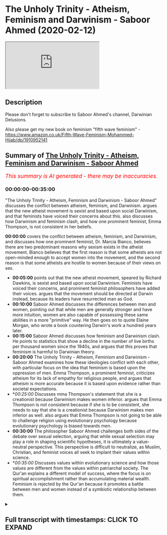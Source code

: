 # The Unholy Trinity - Atheism, Feminism and Darwinism - Saboor Ahmed (2020-02-12)

<iframe loading='lazy' allow='autoplay' src='https://www.youtube.com/embed/OYOi9DekfMY'></iframe>

## Description

Please don't forget to subscribe to Saboor Ahmed's channel, Darwinian Delusions.

Also please get my new book on feminism "fifth wave feminism" - https://www.amazon.co.uk/Fifth-Wave-Feminism-Mohammed-Hijab/dp/1910952141

## Summary of [The Unholy Trinity - Atheism, Feminism and Darwinism - Saboor Ahmed](https://www.youtube.com/watch?v=OYOi9DekfMY)


*<span style="color:red; font-size:125%">This summary is AI generated - there may be inaccuracies</span>. [](/)*

### <a onclick="modifyYTiframeseektime('0')">00:00:00-00:35:00</a>

 "The Unholy Trinity - Atheism, Feminism and Darwinism - Saboor Ahmed" discusses the conflict between atheism, feminism, and Darwinism.  argues that the new atheist movement is sexist and based upon social Darwinism, and that feminists have voiced their concerns about this.  also discusses how Darwinism and feminism clash, and how one prominent feminist, Emma Thompson, is not consistent in her beliefs.

**<a onclick="modifyYTiframeseektime('0')">00:00:00</a>**  covers the conflict between atheism, feminism, and Darwinism, and discusses how one prominent feminist, Dr. Marcia Bianco, believes there are two predominant reasons why sexism exists in the atheist movement. Bianco believes that the first reason is that some atheists are not open-minded enough to accept women into the movement, and the second reason is that some atheists are hostile to women because of their views on sex.
* **<a onclick="modifyYTiframeseektime('300')">00:05:00</a>** points out that the new atheist movement, speared by Richard Dawkins, is sexist and based upon social Darwinism. Feminists have voiced their concerns, and prominent feminist philosophers have added their voices. argues that the movement should be directed at Darwin instead, because its leaders have resurrected man as God.
* **<a onclick="modifyYTiframeseektime('600')">00:10:00</a>** Saboor Ahmed discusses the differences between men and women, pointing out that while men are generally stronger and have more intuition, women are also capable of possessing these same abilities in a more "primitive" way. He then goes on to quote Elaine Morgan, who wrote a book countering Darwin's work a hundred years later.
* **<a onclick="modifyYTiframeseektime('900')">00:15:00</a>**  Saboor Ahmed discusses how feminism and Darwinism clash. He points to statistics that show a decline in the number of live births per thousand women since the 1940s, and argues that this proves that feminism is harmful to Darwinian theory.
* **<a onclick="modifyYTiframeseektime('1200')">00:20:00</a>** The Unholy Trinity - Atheism, Feminism and Darwinism - Saboor Ahmed examines how these ideologies conflict with each other, with particular focus on the idea that feminism is based upon the oppression of men. Emma Thompson, a prominent feminist, criticizes atheism for its lack of empathy for religious people, and argues that atheism is more accurate because it is based upon evidence rather than societal expectations.
* **<a onclick="modifyYTiframeseektime('1500')">00:25:00</a>* Discusses mma Thompson's statement that she is a creationist because Darwinism makes women inferior.  argues that Emma Thompson is not consistent because if she is to be consistent, she needs to say that she is a creationist because Darwinism makes men inferior as well.  also argues that Emma Thompson is not going to be able to challenge religion using evolutionary psychology because evolutionary psychology is biased towards men.
* **<a onclick="modifyYTiframeseektime('1800')">00:30:00</a>** The philosopher Saboor Ahmed challenges both sides of the debate over sexual selection, arguing that while sexual selection may play a role in shaping scientific hypotheses, it is ultimately a value-neutral perspective. This perspective is difficult to neutralize, as Muslim, Christian, and feminist voices all seek to implant their values within science.
* **<a onclick="modifyYTiframeseektime('2100')">00:35:00</a>* Discusses values within evolutionary science and how those values are different from the values within patriarchal society. The Qur'an explains a different model of success, where the focus is on spiritual accomplishment rather than accumulating material wealth. Feminism is rejected by the Qur'an because it promotes a battle between men and women instead of a symbiotic relationship between them.

<details><summary><h2>Full transcript with timestamps: CLICK TO EXPAND</h2></summary>

<a onclick="modifyYTiframeseektime('0')">0:00:00</a> bismillah alhamdulillah wa south of San  
<a onclick="modifyYTiframeseektime('2')">0:00:02</a> Luis Villa Salaam alaikum today we're  
<a onclick="modifyYTiframeseektime('6')">0:00:06</a> going to be speaking about atheism  
<a onclick="modifyYTiframeseektime('7')">0:00:07</a> feminism and Darwinism I'm not actually  
<a onclick="modifyYTiframeseektime('11')">0:00:11</a> going to be speaking about why a theism  
<a onclick="modifyYTiframeseektime('13')">0:00:13</a> is wrong or why Darwinism is wrong or  
<a onclick="modifyYTiframeseektime('16')">0:00:16</a> why feminism is wrong I'm actually going  
<a onclick="modifyYTiframeseektime('19')">0:00:19</a> to be covering how there is a conflict  
<a onclick="modifyYTiframeseektime('23')">0:00:23</a> between these three ideological  
<a onclick="modifyYTiframeseektime('26')">0:00:26</a> worldviews so I'd like to start with an  
<a onclick="modifyYTiframeseektime('29')">0:00:29</a> example Rebecca Watson is a well-known  
<a onclick="modifyYTiframeseektime('35')">0:00:35</a> feminist she runs this organization  
<a onclick="modifyYTiframeseektime('39')">0:00:39</a> called skeptic and their motto their  
<a onclick="modifyYTiframeseektime('43')">0:00:43</a> whole philosophy is science skepticism  
<a onclick="modifyYTiframeseektime('46')">0:00:46</a> and feminism right that's very standard  
<a onclick="modifyYTiframeseektime('49')">0:00:49</a> popular narrative of feminists so you  
<a onclick="modifyYTiframeseektime('52')">0:00:52</a> know they believe in science and what  
<a onclick="modifyYTiframeseektime('53')">0:00:53</a> science says they're skeptics the  
<a onclick="modifyYTiframeseektime('55')">0:00:55</a> atheist a free thinkers and also of  
<a onclick="modifyYTiframeseektime('57')">0:00:57</a> course they subscribe to some form of  
<a onclick="modifyYTiframeseektime('59')">0:00:59</a> feminism and there I cropped a picture  
<a onclick="modifyYTiframeseektime('62')">0:01:02</a> of her when she was promoting during the  
<a onclick="modifyYTiframeseektime('65')">0:01:05</a> 2008 elections you know this campaign  
<a onclick="modifyYTiframeseektime('68')">0:01:08</a> called Darwin for president you know so  
<a onclick="modifyYTiframeseektime('70')">0:01:10</a> clearly someone that thinks they can  
<a onclick="modifyYTiframeseektime('74')">0:01:14</a> wear a shirt like that they can  
<a onclick="modifyYTiframeseektime('76')">0:01:16</a> subscribe to worldview like feminism and  
<a onclick="modifyYTiframeseektime('78')">0:01:18</a> also be an atheist and everything is  
<a onclick="modifyYTiframeseektime('80')">0:01:20</a> fine  
<a onclick="modifyYTiframeseektime('81')">0:01:21</a> however there's an interesting incident  
<a onclick="modifyYTiframeseektime('84')">0:01:24</a> that happened in Ireland in 2011 2011 in  
<a onclick="modifyYTiframeseektime('89')">0:01:29</a> Dublin there was a world atheist  
<a onclick="modifyYTiframeseektime('91')">0:01:31</a> convention something like this some  
<a onclick="modifyYTiframeseektime('93')">0:01:33</a> atheist convention with all these  
<a onclick="modifyYTiframeseektime('94')">0:01:34</a> atheist from across the world and in the  
<a onclick="modifyYTiframeseektime('97')">0:01:37</a> convention you had Richard Dawkins  
<a onclick="modifyYTiframeseektime('100')">0:01:40</a> Rebecca what's her name again Rebecca  
<a onclick="modifyYTiframeseektime('104')">0:01:44</a> Watson and Aaron Ross saying down to and  
<a onclick="modifyYTiframeseektime('107')">0:01:47</a> others as well speaking about  
<a onclick="modifyYTiframeseektime('108')">0:01:48</a> communicating atheism anyway an incident  
<a onclick="modifyYTiframeseektime('111')">0:01:51</a> happened which started off like a storm  
<a onclick="modifyYTiframeseektime('114')">0:01:54</a> in a teacup but then just blew  
<a onclick="modifyYTiframeseektime('116')">0:01:56</a> completely out of proportion so what  
<a onclick="modifyYTiframeseektime('119')">0:01:59</a> happened was Rebecca Watson was going  
<a onclick="modifyYTiframeseektime('123')">0:02:03</a> back to a hotel room after spending time  
<a onclick="modifyYTiframeseektime('127')">0:02:07</a> drinking and you know had that at the  
<a onclick="modifyYTiframeseektime('130')">0:02:10</a> conference she wanted to go to a hotel  
<a onclick="modifyYTiframeseektime('133')">0:02:13</a> and someone stopped her in the elevator  
<a onclick="modifyYTiframeseektime('135')">0:02:15</a> from amongst the atheist crowd and  
<a onclick="modifyYTiframeseektime('138')">0:02:18</a> obviously this is the atheist conference  
<a onclick="modifyYTiframeseektime('139')">0:02:19</a> and all hanging out and he said you know  
<a onclick="modifyYTiframeseektime('141')">0:02:21</a> don't take this the wrong way but I find  
<a onclick="modifyYTiframeseektime('144')">0:02:24</a> you very interesting and would you mind  
<a onclick="modifyYTiframeseektime('147')">0:02:27</a> having coffee at my apartments hotel or  
<a onclick="modifyYTiframeseektime('151')">0:02:31</a> whatever it was so anyway she got really  
<a onclick="modifyYTiframeseektime('153')">0:02:33</a> creeped out and then she obviously  
<a onclick="modifyYTiframeseektime('155')">0:02:35</a> refused and then she made a video in  
<a onclick="modifyYTiframeseektime('158')">0:02:38</a> which she said this was really creepy  
<a onclick="modifyYTiframeseektime('160')">0:02:40</a> and you know stuff like that and then  
<a onclick="modifyYTiframeseektime('163')">0:02:43</a> that took off and that's like a pivotal  
<a onclick="modifyYTiframeseektime('167')">0:02:47</a> moment you know I found this funny meme  
<a onclick="modifyYTiframeseektime('168')">0:02:48</a> never forget June 4th 2011  
<a onclick="modifyYTiframeseektime('171')">0:02:51</a> skeptic dog this created a rift in the  
<a onclick="modifyYTiframeseektime('175')">0:02:55</a> atheist community you had people on both  
<a onclick="modifyYTiframeseektime('177')">0:02:57</a> camps you had people saying she was  
<a onclick="modifyYTiframeseektime('180')">0:03:00</a> right to call out that sort of behavior  
<a onclick="modifyYTiframeseektime('181')">0:03:01</a> other people are saying no that was  
<a onclick="modifyYTiframeseektime('184')">0:03:04</a> really you know uncalled for  
<a onclick="modifyYTiframeseektime('186')">0:03:06</a> so anyway Richard Dawkins decided to get  
<a onclick="modifyYTiframeseektime('189')">0:03:09</a> involved it's such a petty thing but he  
<a onclick="modifyYTiframeseektime('191')">0:03:11</a> decided to get involved and he wrote  
<a onclick="modifyYTiframeseektime('193')">0:03:13</a> this very derogatory message to her you  
<a onclick="modifyYTiframeseektime('199')">0:03:19</a> know he addressed her as dear Muslim ah  
<a onclick="modifyYTiframeseektime('202')">0:03:22</a> and then speaking about how she needs to  
<a onclick="modifyYTiframeseektime('204')">0:03:24</a> grow a thicker skin and this is so  
<a onclick="modifyYTiframeseektime('206')">0:03:26</a> pathetic and whatnot anyway she got  
<a onclick="modifyYTiframeseektime('209')">0:03:29</a> super upset and she was a Dawkins fan  
<a onclick="modifyYTiframeseektime('214')">0:03:34</a> there are before this anyway she said  
<a onclick="modifyYTiframeseektime('216')">0:03:36</a> this afterwards Richard Dawkins will no  
<a onclick="modifyYTiframeseektime('220')">0:03:40</a> longer be awarded rewarded with my money  
<a onclick="modifyYTiframeseektime('222')">0:03:42</a> my praise my intent my attention I will  
<a onclick="modifyYTiframeseektime('225')">0:03:45</a> no longer recommend his books to others  
<a onclick="modifyYTiframeseektime('227')">0:03:47</a> buy them as presents or buy them for my  
<a onclick="modifyYTiframeseektime('230')">0:03:50</a> own library I will not attend his  
<a onclick="modifyYTiframeseektime('232')">0:03:52</a> lectures or recommend that others do the  
<a onclick="modifyYTiframeseektime('234')">0:03:54</a> same so clearly she was very upset  
<a onclick="modifyYTiframeseektime('237')">0:03:57</a> however what's interesting is that was  
<a onclick="modifyYTiframeseektime('244')">0:04:04</a> something so small and she was so  
<a onclick="modifyYTiframeseektime('248')">0:04:08</a> offended and so other feminists were so  
<a onclick="modifyYTiframeseektime('251')">0:04:11</a> offended and they had this sort of very  
<a onclick="modifyYTiframeseektime('254')">0:04:14</a> negative reaction however as you started  
<a onclick="modifyYTiframeseektime('259')">0:04:19</a> to go through you know the videos and  
<a onclick="modifyYTiframeseektime('261')">0:04:21</a> the and the refutation that the Atheist  
<a onclick="modifyYTiframeseektime('264')">0:04:24</a> feminists versus the new atheist and  
<a onclick="modifyYTiframeseektime('266')">0:04:26</a> they are going back  
<a onclick="modifyYTiframeseektime('267')">0:04:27</a> and forth other people started to get  
<a onclick="modifyYTiframeseektime('269')">0:04:29</a> involved and then you started seeing  
<a onclick="modifyYTiframeseektime('271')">0:04:31</a> okay the the the smoke is moving away  
<a onclick="modifyYTiframeseektime('274')">0:04:34</a> and now we're starting to see two  
<a onclick="modifyYTiframeseektime('276')">0:04:36</a> distinct camps so the prominent feminist  
<a onclick="modifyYTiframeseektime('279')">0:04:39</a> doctor I can't  
<a onclick="modifyYTiframeseektime('281')">0:04:41</a> so that names blurred out slightly dr.  
<a onclick="modifyYTiframeseektime('284')">0:04:44</a> Marcia Bianco  
<a onclick="modifyYTiframeseektime('287')">0:04:47</a> yeah Marcie Bianco what she said about  
<a onclick="modifyYTiframeseektime('290')">0:04:50</a> this is very interesting right  
<a onclick="modifyYTiframeseektime('292')">0:04:52</a> so she said there are two predominant  
<a onclick="modifyYTiframeseektime('295')">0:04:55</a> reasons that can explain why sex um  
<a onclick="modifyYTiframeseektime('297')">0:04:57</a> sexism exists in the Atheist movement  
<a onclick="modifyYTiframeseektime('300')">0:05:00</a> right so she's speaking about the new  
<a onclick="modifyYTiframeseektime('303')">0:05:03</a> atheist movement and you had these  
<a onclick="modifyYTiframeseektime('304')">0:05:04</a> prominent feminists who were basically  
<a onclick="modifyYTiframeseektime('305')">0:05:05</a> calling out this atheism the new way the  
<a onclick="modifyYTiframeseektime('310')">0:05:10</a> sexism within New Atheism right so  
<a onclick="modifyYTiframeseektime('313')">0:05:13</a> what's interesting is that this holds  
<a onclick="modifyYTiframeseektime('317')">0:05:17</a> this small incident which they they call  
<a onclick="modifyYTiframeseektime('320')">0:05:20</a> it elevator gate or whatever  
<a onclick="modifyYTiframeseektime('321')">0:05:21</a> it showed a fracture and as you started  
<a onclick="modifyYTiframeseektime('325')">0:05:25</a> to actually delve deeper you start to  
<a onclick="modifyYTiframeseektime('327')">0:05:27</a> realize actually there's there's a very  
<a onclick="modifyYTiframeseektime('329')">0:05:29</a> clear demarcation between these two  
<a onclick="modifyYTiframeseektime('332')">0:05:32</a> camps so she gives two reasons why the  
<a onclick="modifyYTiframeseektime('335')">0:05:35</a> new atheist movement spearheaded by  
<a onclick="modifyYTiframeseektime('337')">0:05:37</a> Richard Dawkins is sexist social  
<a onclick="modifyYTiframeseektime('340')">0:05:40</a> Darwinism and the religious structure  
<a onclick="modifyYTiframeseektime('343')">0:05:43</a> that new atheism has which is obviously  
<a onclick="modifyYTiframeseektime('346')">0:05:46</a> something that new atheist won't be very  
<a onclick="modifyYTiframeseektime('348')">0:05:48</a> happy to hear that they have a religious  
<a onclick="modifyYTiframeseektime('349')">0:05:49</a> structure of anyway that's what she said  
<a onclick="modifyYTiframeseektime('352')">0:05:52</a> so first thing we need to go over why  
<a onclick="modifyYTiframeseektime('354')">0:05:54</a> social Darwinism right social Darwinism  
<a onclick="modifyYTiframeseektime('357')">0:05:57</a> is if it's like the application of  
<a onclick="modifyYTiframeseektime('361')">0:06:01</a> Darwinism to society right and that's  
<a onclick="modifyYTiframeseektime('365')">0:06:05</a> why people say social Darwinism is is  
<a onclick="modifyYTiframeseektime('367')">0:06:07</a> going from a supposed fact to a value  
<a onclick="modifyYTiframeseektime('371')">0:06:11</a> therefore they say this is a fallacy  
<a onclick="modifyYTiframeseektime('373')">0:06:13</a> known as the naturalistic fallacy many  
<a onclick="modifyYTiframeseektime('376')">0:06:16</a> ways social dog a social Darwinism took  
<a onclick="modifyYTiframeseektime('378')">0:06:18</a> off off the Darwin and what it basically  
<a onclick="modifyYTiframeseektime('381')">0:06:21</a> says is this social Darwinists held that  
<a onclick="modifyYTiframeseektime('384')">0:06:24</a> social inequalities between the sexes or  
<a onclick="modifyYTiframeseektime('387')">0:06:27</a> between classes or ethnic groups  
<a onclick="modifyYTiframeseektime('388')">0:06:28</a> represent the operation of natural  
<a onclick="modifyYTiframeseektime('390')">0:06:30</a> selection and therefore should not be  
<a onclick="modifyYTiframeseektime('393')">0:06:33</a> tampered with since this would impede  
<a onclick="modifyYTiframeseektime('395')">0:06:35</a> the progress of the species so anyway  
<a onclick="modifyYTiframeseektime('398')">0:06:38</a> this idea is not  
<a onclick="modifyYTiframeseektime('400')">0:06:40</a> really purely Darwin's idea it's  
<a onclick="modifyYTiframeseektime('403')">0:06:43</a> actually Herbert Spencer who's a  
<a onclick="modifyYTiframeseektime('406')">0:06:46</a> contemporary of Darwin however to call  
<a onclick="modifyYTiframeseektime('409')">0:06:49</a> the new atheist movement as something  
<a onclick="modifyYTiframeseektime('412')">0:06:52</a> that's based upon social Darwinism is  
<a onclick="modifyYTiframeseektime('415')">0:06:55</a> actually a very derogatory thing to  
<a onclick="modifyYTiframeseektime('417')">0:06:57</a> actually say so she goes further right  
<a onclick="modifyYTiframeseektime('421')">0:07:01</a> she says in the Atheist movement social  
<a onclick="modifyYTiframeseektime('424')">0:07:04</a> Darwinism has played out as the  
<a onclick="modifyYTiframeseektime('426')">0:07:06</a> justifiable assault of women by  
<a onclick="modifyYTiframeseektime('430')">0:07:10</a> naturally aggressive men and that  
<a onclick="modifyYTiframeseektime('435')">0:07:15</a> obviously is something that when you  
<a onclick="modifyYTiframeseektime('438')">0:07:18</a> start to study the new atheist movement  
<a onclick="modifyYTiframeseektime('440')">0:07:20</a> you start to actually realize hang on  
<a onclick="modifyYTiframeseektime('442')">0:07:22</a> she's welcome Sonam she definitely has a  
<a onclick="modifyYTiframeseektime('446')">0:07:26</a> point she definitely has a point and one  
<a onclick="modifyYTiframeseektime('449')">0:07:29</a> of the points that she clearly has is  
<a onclick="modifyYTiframeseektime('450')">0:07:30</a> that they all seem to be men who are at  
<a onclick="modifyYTiframeseektime('454')">0:07:34</a> the top of this supposed to movement go  
<a onclick="modifyYTiframeseektime('458')">0:07:38</a> back one slide please now about the  
<a onclick="modifyYTiframeseektime('461')">0:07:41</a> religious structure she says this the  
<a onclick="modifyYTiframeseektime('465')">0:07:45</a> mirroring of religion is the parent in  
<a onclick="modifyYTiframeseektime('468')">0:07:48</a> the movement structural hierarchy white  
<a onclick="modifyYTiframeseektime('471')">0:07:51</a> man at the top  
<a onclick="modifyYTiframeseektime('472')">0:07:52</a> serving as featured speakers at events  
<a onclick="modifyYTiframeseektime('474')">0:07:54</a> and figureheads of the movement everyone  
<a onclick="modifyYTiframeseektime('476')">0:07:56</a> else remains in the pews and the  
<a onclick="modifyYTiframeseektime('477')">0:07:57</a> balconies right so she she clearly is  
<a onclick="modifyYTiframeseektime('483')">0:08:03</a> pointing out some some serious alik  
<a onclick="modifyYTiframeseektime('488')">0:08:08</a> she's making some very serious  
<a onclick="modifyYTiframeseektime('490')">0:08:10</a> allegations against a new atheist  
<a onclick="modifyYTiframeseektime('492')">0:08:12</a> movement and this isn't somebody who's  
<a onclick="modifyYTiframeseektime('494')">0:08:14</a> just like a average feminist she's  
<a onclick="modifyYTiframeseektime('498')">0:08:18</a> actually an academic next slide please  
<a onclick="modifyYTiframeseektime('502')">0:08:22</a> and you when this whole elevator gate  
<a onclick="modifyYTiframeseektime('506')">0:08:26</a> thing was taking off you started to see  
<a onclick="modifyYTiframeseektime('508')">0:08:28</a> other feminists and in fact important  
<a onclick="modifyYTiframeseektime('512')">0:08:32</a> feminist philosophers started to chime  
<a onclick="modifyYTiframeseektime('515')">0:08:35</a> in and start to give their views as well  
<a onclick="modifyYTiframeseektime('517')">0:08:37</a> so the feminist philosopher Elizabeth  
<a onclick="modifyYTiframeseektime('520')">0:08:40</a> gross tonnage pronounce that she said  
<a onclick="modifyYTiframeseektime('523')">0:08:43</a> God is dead long live man Nietzsche said  
<a onclick="modifyYTiframeseektime('526')">0:08:46</a> it all referring to Friedrich Nietzsche  
<a onclick="modifyYTiframeseektime('528')">0:08:48</a> here and Dawkins and the male leaders of  
<a onclick="modifyYTiframeseektime('531')">0:08:51</a> the movement have resurrected man  
<a onclick="modifyYTiframeseektime('534')">0:08:54</a> as God so you can start your trying to  
<a onclick="modifyYTiframeseektime('537')">0:08:57</a> see that actually the they're taking  
<a onclick="modifyYTiframeseektime('539')">0:08:59</a> this really really personally right so  
<a onclick="modifyYTiframeseektime('542')">0:09:02</a> they it wasn't just a case of a a thing  
<a onclick="modifyYTiframeseektime('545')">0:09:05</a> at the elevator there was something  
<a onclick="modifyYTiframeseektime('547')">0:09:07</a> simmering before and this was like the  
<a onclick="modifyYTiframeseektime('549')">0:09:09</a> the straw that broke the camel's back so  
<a onclick="modifyYTiframeseektime('552')">0:09:12</a> I put that image in there just just to  
<a onclick="modifyYTiframeseektime('555')">0:09:15</a> basically say look there's a lot of  
<a onclick="modifyYTiframeseektime('558')">0:09:18</a> sensitivity  
<a onclick="modifyYTiframeseektime('559')">0:09:19</a> you know feminists are very very  
<a onclick="modifyYTiframeseektime('562')">0:09:22</a> sensitive about issues to do with sexism  
<a onclick="modifyYTiframeseektime('565')">0:09:25</a> issues to do it you know patriarchy and  
<a onclick="modifyYTiframeseektime('570')">0:09:30</a> these types of things  
<a onclick="modifyYTiframeseektime('571')">0:09:31</a> however this they're directing their  
<a onclick="modifyYTiframeseektime('577')">0:09:37</a> they sort of anger towards new atheism  
<a onclick="modifyYTiframeseektime('579')">0:09:39</a> which really started off with Richard  
<a onclick="modifyYTiframeseektime('581')">0:09:41</a> Dawkins maybe 15-20 years ago however  
<a onclick="modifyYTiframeseektime('585')">0:09:45</a> shouldn't they really be going for  
<a onclick="modifyYTiframeseektime('591')">0:09:51</a> Darwin because as we're gonna see if  
<a onclick="modifyYTiframeseektime('595')">0:09:55</a> they were upset an elevator gate if they  
<a onclick="modifyYTiframeseektime('598')">0:09:58</a> were upset something so small they  
<a onclick="modifyYTiframeseektime('601')">0:10:01</a> should be going  
<a onclick="modifyYTiframeseektime('603')">0:10:03</a> literally ape on what we're about to  
<a onclick="modifyYTiframeseektime('608')">0:10:08</a> explain about Darwin so here's one of  
<a onclick="modifyYTiframeseektime('611')">0:10:11</a> the things that Darwin said about women  
<a onclick="modifyYTiframeseektime('613')">0:10:13</a> the chief distinction in the  
<a onclick="modifyYTiframeseektime('615')">0:10:15</a> intellectual powers of the two sexes is  
<a onclick="modifyYTiframeseektime('618')">0:10:18</a> shown by man's attaining to a higher  
<a onclick="modifyYTiframeseektime('622')">0:10:22</a> eminence in whatever he takes up then  
<a onclick="modifyYTiframeseektime('625')">0:10:25</a> can woman whether requiring deep thought  
<a onclick="modifyYTiframeseektime('628')">0:10:28</a> reason or imagination or merely the use  
<a onclick="modifyYTiframeseektime('632')">0:10:32</a> of senses and hands so if elevator  
<a onclick="modifyYTiframeseektime('637')">0:10:37</a> if elevator gate got them riled up then  
<a onclick="modifyYTiframeseektime('639')">0:10:39</a> you can imagine what sort of things you  
<a onclick="modifyYTiframeseektime('643')">0:10:43</a> know what sort of emotions are going to  
<a onclick="modifyYTiframeseektime('645')">0:10:45</a> come out when that they start reading  
<a onclick="modifyYTiframeseektime('646')">0:10:46</a> stuff like this if two lists were made  
<a onclick="modifyYTiframeseektime('649')">0:10:49</a> of the most eminent men and women in  
<a onclick="modifyYTiframeseektime('652')">0:10:52</a> poetry painting sculpture music  
<a onclick="modifyYTiframeseektime('654')">0:10:54</a> inclusive both of composition and  
<a onclick="modifyYTiframeseektime('656')">0:10:56</a> performance history science and  
<a onclick="modifyYTiframeseektime('658')">0:10:58</a> philosophy with half a dozen names under  
<a onclick="modifyYTiframeseektime('660')">0:11:00</a> each subject the tool if would bear  
<a onclick="modifyYTiframeseektime('664')">0:11:04</a> would not bear comparison  
<a onclick="modifyYTiframeseektime('667')">0:11:07</a> yeah so he's just giving his thought  
<a onclick="modifyYTiframeseektime('669')">0:11:09</a> experiment look do you make up two lists  
<a onclick="modifyYTiframeseektime('671')">0:11:11</a> and even if we did it today even after  
<a onclick="modifyYTiframeseektime('674')">0:11:14</a> Darwin died if we look at the history of  
<a onclick="modifyYTiframeseektime('676')">0:11:16</a> the world he's trying to point out look  
<a onclick="modifyYTiframeseektime('678')">0:11:18</a> men are superior to women next slide  
<a onclick="modifyYTiframeseektime('682')">0:11:22</a> please  
<a onclick="modifyYTiframeseektime('683')">0:11:23</a> it is generally admitted that with women  
<a onclick="modifyYTiframeseektime('687')">0:11:27</a> the power of intuition by the way  
<a onclick="modifyYTiframeseektime('688')">0:11:28</a> intuition is not a good thing in this  
<a onclick="modifyYTiframeseektime('690')">0:11:30</a> context right for anybody who's aware of  
<a onclick="modifyYTiframeseektime('693')">0:11:33</a> what he means of rapid perception and  
<a onclick="modifyYTiframeseektime('696')">0:11:36</a> perhaps imitation are more strongly  
<a onclick="modifyYTiframeseektime('698')">0:11:38</a> marked than in man but some at least of  
<a onclick="modifyYTiframeseektime('702')">0:11:42</a> these faculties are characteristic of  
<a onclick="modifyYTiframeseektime('704')">0:11:44</a> the lower races and therefore of a past  
<a onclick="modifyYTiframeseektime('707')">0:11:47</a> and lower state of civilization  
<a onclick="modifyYTiframeseektime('709')">0:11:49</a> so again saying you know women they're  
<a onclick="modifyYTiframeseektime('713')">0:11:53</a> basically like more like the savages and  
<a onclick="modifyYTiframeseektime('716')">0:11:56</a> and the men the outside the world the  
<a onclick="modifyYTiframeseektime('719')">0:11:59</a> women they have these types of features  
<a onclick="modifyYTiframeseektime('722')">0:12:02</a> of imitation and these types of things  
<a onclick="modifyYTiframeseektime('725')">0:12:05</a> which are quiet which may puts them  
<a onclick="modifyYTiframeseektime('728')">0:12:08</a> quite down man is powerful in body and  
<a onclick="modifyYTiframeseektime('733')">0:12:13</a> mind and woman and in the savage state  
<a onclick="modifyYTiframeseektime('736')">0:12:16</a> he keeps her in a far more abject state  
<a onclick="modifyYTiframeseektime('739')">0:12:19</a> of bondage than does the male of any  
<a onclick="modifyYTiframeseektime('742')">0:12:22</a> other animal the female however  
<a onclick="modifyYTiframeseektime('745')">0:12:25</a> ultimately assumes certain distinctive  
<a onclick="modifyYTiframeseektime('748')">0:12:28</a> characters and in the formation of her  
<a onclick="modifyYTiframeseektime('751')">0:12:31</a> skull is said to be intermediate between  
<a onclick="modifyYTiframeseektime('754')">0:12:34</a> the child and the man out yeah so if  
<a onclick="modifyYTiframeseektime('759')">0:12:39</a> that elevator gate if that small comment  
<a onclick="modifyYTiframeseektime('763')">0:12:43</a> about oh would you like to go to my  
<a onclick="modifyYTiframeseektime('765')">0:12:45</a> hotel room with me at 4 o'clock in the  
<a onclick="modifyYTiframeseektime('768')">0:12:48</a> morning is that upset darkness I mean if  
<a onclick="modifyYTiframeseektime('771')">0:12:51</a> that upset feminists right you can  
<a onclick="modifyYTiframeseektime('772')">0:12:52</a> imagine a feminist reading this type of  
<a onclick="modifyYTiframeseektime('775')">0:12:55</a> thing and what we have what we're  
<a onclick="modifyYTiframeseektime('778')">0:12:58</a> actually going to see is there's a fight  
<a onclick="modifyYTiframeseektime('780')">0:13:00</a> there's a fight and the fight is between  
<a onclick="modifyYTiframeseektime('783')">0:13:03</a> feminism and the feministic values and  
<a onclick="modifyYTiframeseektime('788')">0:13:08</a> science current understanding of biology  
<a onclick="modifyYTiframeseektime('791')">0:13:11</a> and especially evolutionary psychology  
<a onclick="modifyYTiframeseektime('796')">0:13:16</a> so we have some values right we have  
<a onclick="modifyYTiframeseektime('800')">0:13:20</a> some value  
<a onclick="modifyYTiframeseektime('800')">0:13:20</a> and feminists feminism and you know  
<a onclick="modifyYTiframeseektime('803')">0:13:23</a> feminists they challenge certain things  
<a onclick="modifyYTiframeseektime('806')">0:13:26</a> and they want to promote other things so  
<a onclick="modifyYTiframeseektime('808')">0:13:28</a> of course they're not happy with  
<a onclick="modifyYTiframeseektime('809')">0:13:29</a> patriarchy they're definitely not happy  
<a onclick="modifyYTiframeseektime('811')">0:13:31</a> with gender roles and they're not happy  
<a onclick="modifyYTiframeseektime('814')">0:13:34</a> with toxic masculinity they're not happy  
<a onclick="modifyYTiframeseektime('816')">0:13:36</a> with that they're like you know we don't  
<a onclick="modifyYTiframeseektime('817')">0:13:37</a> we don't like that they want men to act  
<a onclick="modifyYTiframeseektime('820')">0:13:40</a> in a certain way they don't like gender  
<a onclick="modifyYTiframeseektime('821')">0:13:41</a> rules gender roles and they definitely  
<a onclick="modifyYTiframeseektime('824')">0:13:44</a> don't want a male centric structure in  
<a onclick="modifyYTiframeseektime('827')">0:13:47</a> anything  
<a onclick="modifyYTiframeseektime('828')">0:13:48</a> however Darwin described exactly that  
<a onclick="modifyYTiframeseektime('835')">0:13:55</a> that you had ancient man who was the  
<a onclick="modifyYTiframeseektime('838')">0:13:58</a> hunter and the woman was actually the  
<a onclick="modifyYTiframeseektime('840')">0:14:00</a> the gatherer I mean that's what  
<a onclick="modifyYTiframeseektime('841')">0:14:01</a> Darwinism is all about Darwinism it  
<a onclick="modifyYTiframeseektime('844')">0:14:04</a> gives clear gender roles it explains  
<a onclick="modifyYTiframeseektime('846')">0:14:06</a> that there was patriarchy in the past  
<a onclick="modifyYTiframeseektime('848')">0:14:08</a> and her men were actually more  
<a onclick="modifyYTiframeseektime('850')">0:14:10</a> aggressive now again like I mentioned  
<a onclick="modifyYTiframeseektime('853')">0:14:13</a> before we're not saying that somebody  
<a onclick="modifyYTiframeseektime('854')">0:14:14</a> can use that to therefore say therefore  
<a onclick="modifyYTiframeseektime('857')">0:14:17</a> men should act like that because I would  
<a onclick="modifyYTiframeseektime('859')">0:14:19</a> be the naturalistic fallacy however  
<a onclick="modifyYTiframeseektime('861')">0:14:21</a> they're basically pointing out is  
<a onclick="modifyYTiframeseektime('863')">0:14:23</a> biological it's not some social  
<a onclick="modifyYTiframeseektime('865')">0:14:25</a> construct right now Darwin wrote the  
<a onclick="modifyYTiframeseektime('869')">0:14:29</a> dissent of man in 1870 something right I  
<a onclick="modifyYTiframeseektime('873')">0:14:33</a> think 72 Elaine Morgan who was not an  
<a onclick="modifyYTiframeseektime('880')">0:14:40</a> evolutionary academic at all a hundred  
<a onclick="modifyYTiframeseektime('883')">0:14:43</a> years later in the 1970s she to counter  
<a onclick="modifyYTiframeseektime('888')">0:14:48</a> the Descent of Man in from which we got  
<a onclick="modifyYTiframeseektime('891')">0:14:51</a> all those previous quotations she  
<a onclick="modifyYTiframeseektime('893')">0:14:53</a> actually wrote the descent of woman and  
<a onclick="modifyYTiframeseektime('895')">0:14:55</a> this descent of woman was a complete  
<a onclick="modifyYTiframeseektime('900')">0:15:00</a> alternative evolutionary history in  
<a onclick="modifyYTiframeseektime('903')">0:15:03</a> which the man and the woman they're  
<a onclick="modifyYTiframeseektime('906')">0:15:06</a> playing like this sort of equal role  
<a onclick="modifyYTiframeseektime('909')">0:15:09</a> however even though feminists across the  
<a onclick="modifyYTiframeseektime('913')">0:15:13</a> world they laid they love this book this  
<a onclick="modifyYTiframeseektime('915')">0:15:15</a> book was you know a manual for them it  
<a onclick="modifyYTiframeseektime('920')">0:15:20</a> wasn't a scientific book it was just a  
<a onclick="modifyYTiframeseektime('922')">0:15:22</a> feminist lashing out and saying we don't  
<a onclick="modifyYTiframeseektime('924')">0:15:24</a> agree but again this is just values  
<a onclick="modifyYTiframeseektime('927')">0:15:27</a> feministic values against evolutionary  
<a onclick="modifyYTiframeseektime('930')">0:15:30</a> psychology or Darwinism  
<a onclick="modifyYTiframeseektime('932')">0:15:32</a> now it's not just the case that  
<a onclick="modifyYTiframeseektime('935')">0:15:35</a> feministic values totally contradict  
<a onclick="modifyYTiframeseektime('940')">0:15:40</a> what Darwinism says about the nature of  
<a onclick="modifyYTiframeseektime('942')">0:15:42</a> man is also that what Darwinism says  
<a onclick="modifyYTiframeseektime('947')">0:15:47</a> about the nature of man contradicts what  
<a onclick="modifyYTiframeseektime('950')">0:15:50</a> feminists value what feminists actually  
<a onclick="modifyYTiframeseektime('953')">0:15:53</a> want consider some things so the  
<a onclick="modifyYTiframeseektime('957')">0:15:57</a> feminist betty Friedan she said the  
<a onclick="modifyYTiframeseektime('960')">0:16:00</a> house is a comfortable concentration  
<a onclick="modifyYTiframeseektime('962')">0:16:02</a> camp she wanted women to work she wanted  
<a onclick="modifyYTiframeseektime('966')">0:16:06</a> women to do interesting things not just  
<a onclick="modifyYTiframeseektime('968')">0:16:08</a> be a home and just take care of the kids  
<a onclick="modifyYTiframeseektime('970')">0:16:10</a> another prominent feminist Shoeless  
<a onclick="modifyYTiframeseektime('974')">0:16:14</a> Sheila Smith Firestone I can only say  
<a onclick="modifyYTiframeseektime('977')">0:16:17</a> the last thing properly  
<a onclick="modifyYTiframeseektime('978')">0:16:18</a> she said woman would never truly be free  
<a onclick="modifyYTiframeseektime('981')">0:16:21</a> of patriarchy until they were freed from  
<a onclick="modifyYTiframeseektime('985')">0:16:25</a> the yoke of reproduction now that's a  
<a onclick="modifyYTiframeseektime('988')">0:16:28</a> big problem because that's what  
<a onclick="modifyYTiframeseektime('990')">0:16:30</a> Darwinism is about survival and  
<a onclick="modifyYTiframeseektime('992')">0:16:32</a> reproduction Richard Dawkins nosov a  
<a onclick="modifyYTiframeseektime('994')">0:16:34</a> gene he says the highest rationale of  
<a onclick="modifyYTiframeseektime('996')">0:16:36</a> life is survival and reproduction so how  
<a onclick="modifyYTiframeseektime('1003')">0:16:43</a> does that make any sense from and are we  
<a onclick="modifyYTiframeseektime('1004')">0:16:44</a> in front of you that you have this group  
<a onclick="modifyYTiframeseektime('1005')">0:16:45</a> of people who are like you know we want  
<a onclick="modifyYTiframeseektime('1007')">0:16:47</a> to be free from the yoke of reproduction  
<a onclick="modifyYTiframeseektime('1009')">0:16:49</a> and we don't want to have children we  
<a onclick="modifyYTiframeseektime('1010')">0:16:50</a> don't want gender roles and we don't  
<a onclick="modifyYTiframeseektime('1012')">0:16:52</a> want to be mothers when how does that  
<a onclick="modifyYTiframeseektime('1015')">0:16:55</a> fit with The Selfish Gene idea so you  
<a onclick="modifyYTiframeseektime('1016')">0:16:56</a> can see it's not just one side  
<a onclick="modifyYTiframeseektime('1018')">0:16:58</a> contradicts the other it's the other  
<a onclick="modifyYTiframeseektime('1019')">0:16:59</a> side the the the imperative of Darwinism  
<a onclick="modifyYTiframeseektime('1026')">0:17:06</a> the idea the main core of Darwinism the  
<a onclick="modifyYTiframeseektime('1029')">0:17:09</a> rationale of life is the preservation of  
<a onclick="modifyYTiframeseektime('1030')">0:17:10</a> genes totally contradicts what these  
<a onclick="modifyYTiframeseektime('1033')">0:17:13</a> feminists are actually saying and is  
<a onclick="modifyYTiframeseektime('1035')">0:17:15</a> actually some the interesting  
<a onclick="modifyYTiframeseektime('1041')">0:17:21</a> implication of feministic values being  
<a onclick="modifyYTiframeseektime('1043')">0:17:23</a> prevalent in a society here here are the  
<a onclick="modifyYTiframeseektime('1047')">0:17:27</a> statistics from 1920 all the way to 1990  
<a onclick="modifyYTiframeseektime('1053')">0:17:33</a> you can see the age of women 30 25 20 40  
<a onclick="modifyYTiframeseektime('1057')">0:17:37</a> and you can see live births per thousand  
<a onclick="modifyYTiframeseektime('1060')">0:17:40</a> women right so you're starting to see a  
<a onclick="modifyYTiframeseektime('1063')">0:17:43</a> pattern so we have a  
<a onclick="modifyYTiframeseektime('1066')">0:17:46</a> thousand births sorry we have live  
<a onclick="modifyYTiframeseektime('1069')">0:17:49</a> births per thousand women and we have  
<a onclick="modifyYTiframeseektime('1070')">0:17:50</a> the year the the actual year of birth  
<a onclick="modifyYTiframeseektime('1074')">0:17:54</a> these women right so we have 1920 all  
<a onclick="modifyYTiframeseektime('1076')">0:17:56</a> the way to 1990 and you can start to see  
<a onclick="modifyYTiframeseektime('1079')">0:17:59</a> there's actually a decline they're  
<a onclick="modifyYTiframeseektime('1081')">0:18:01</a> actually going down continuously they're  
<a onclick="modifyYTiframeseektime('1083')">0:18:03</a> going down what's interesting is what  
<a onclick="modifyYTiframeseektime('1087')">0:18:07</a> happened between 1940 and 1950 World War  
<a onclick="modifyYTiframeseektime('1093')">0:18:13</a> two World War two you would expect  
<a onclick="modifyYTiframeseektime('1098')">0:18:18</a> people to have less children during a  
<a onclick="modifyYTiframeseektime('1102')">0:18:22</a> wall then you would during peacetime  
<a onclick="modifyYTiframeseektime('1104')">0:18:24</a> like 1980s to 1990s however you you're  
<a onclick="modifyYTiframeseektime('1109')">0:18:29</a> seeing a pattern where people are  
<a onclick="modifyYTiframeseektime('1111')">0:18:31</a> totally dropping off they actually not  
<a onclick="modifyYTiframeseektime('1114')">0:18:34</a> having children so feminism is like  
<a onclick="modifyYTiframeseektime('1118')">0:18:38</a> kryptonite feministic values is like  
<a onclick="modifyYTiframeseektime('1121')">0:18:41</a> kryptonite to the Darwinian  
<a onclick="modifyYTiframeseektime('1122')">0:18:42</a> understanding of life if a society  
<a onclick="modifyYTiframeseektime('1125')">0:18:45</a> accepts values that feminism promotes  
<a onclick="modifyYTiframeseektime('1128')">0:18:48</a> that society is not actually going to be  
<a onclick="modifyYTiframeseektime('1132')">0:18:52</a> a very good model to actually explain  
<a onclick="modifyYTiframeseektime('1136')">0:18:56</a> The Selfish Gene view so look why like  
<a onclick="modifyYTiframeseektime('1143')">0:19:03</a> is that some feminists some have  
<a onclick="modifyYTiframeseektime('1148')">0:19:08</a> realized it's completely ridiculous it's  
<a onclick="modifyYTiframeseektime('1152')">0:19:12</a> completely ridiculous to try and fight  
<a onclick="modifyYTiframeseektime('1156')">0:19:16</a> off science to try and just challenge it  
<a onclick="modifyYTiframeseektime('1159')">0:19:19</a> to try and just say look you know we're  
<a onclick="modifyYTiframeseektime('1161')">0:19:21</a> not going to follow we're not going to  
<a onclick="modifyYTiframeseektime('1165')">0:19:25</a> accept the standard evolutionary story  
<a onclick="modifyYTiframeseektime('1167')">0:19:27</a> we're not going to do this we're not  
<a onclick="modifyYTiframeseektime('1169')">0:19:29</a> going to do that we're gonna say there's  
<a onclick="modifyYTiframeseektime('1170')">0:19:30</a> a Maya there's a male bias we're gonna  
<a onclick="modifyYTiframeseektime('1173')">0:19:33</a> challenge patriarchy in science we're  
<a onclick="modifyYTiframeseektime('1174')">0:19:34</a> going to do this we're going to do that  
<a onclick="modifyYTiframeseektime('1177')">0:19:37</a> this particular philosopher her name is  
<a onclick="modifyYTiframeseektime('1180')">0:19:40</a> great winder Muhsin you can tell she is  
<a onclick="modifyYTiframeseektime('1183')">0:19:43</a> German she wrote this paper called  
<a onclick="modifyYTiframeseektime('1186')">0:19:46</a> sexual selection a tale of male bias and  
<a onclick="modifyYTiframeseektime('1189')">0:19:49</a> feministic denial she said something  
<a onclick="modifyYTiframeseektime('1191')">0:19:51</a> very interesting for anyone that's  
<a onclick="modifyYTiframeseektime('1192')">0:19:52</a> interested I highly recommend you read  
<a onclick="modifyYTiframeseektime('1194')">0:19:54</a> this paper the history of male bias in  
<a onclick="modifyYTiframeseektime('1198')">0:19:58</a> Darwinian theory  
<a onclick="modifyYTiframeseektime('1199')">0:19:59</a> should not be used by feminists as an  
<a onclick="modifyYTiframeseektime('1203')">0:20:03</a> excuse to reject evolutionary premises  
<a onclick="modifyYTiframeseektime('1207')">0:20:07</a> that have now been established as  
<a onclick="modifyYTiframeseektime('1212')">0:20:12</a> scientifically sound she's basically  
<a onclick="modifyYTiframeseektime('1216')">0:20:16</a> trying to tell the feminists look guys  
<a onclick="modifyYTiframeseektime('1219')">0:20:19</a> stop fighting science here right now  
<a onclick="modifyYTiframeseektime('1222')">0:20:22</a> just as a thought experiment if I come  
<a onclick="modifyYTiframeseektime('1228')">0:20:28</a> across a feminist and I say something  
<a onclick="modifyYTiframeseektime('1230')">0:20:30</a> and the feminist doesn't like that and  
<a onclick="modifyYTiframeseektime('1233')">0:20:33</a> they say I am offended right by saying I  
<a onclick="modifyYTiframeseektime('1237')">0:20:37</a> am offended you can change someone's  
<a onclick="modifyYTiframeseektime('1239')">0:20:39</a> behavior yeah you can do that and to a  
<a onclick="modifyYTiframeseektime('1242')">0:20:42</a> large extent that does actually happen  
<a onclick="modifyYTiframeseektime('1244')">0:20:44</a> someone says look I'm offended I'm  
<a onclick="modifyYTiframeseektime('1246')">0:20:46</a> offended I don't like this I don't like  
<a onclick="modifyYTiframeseektime('1247')">0:20:47</a> that however you can't really change  
<a onclick="modifyYTiframeseektime('1250')">0:20:50</a> reality if you say I'm offended that it  
<a onclick="modifyYTiframeseektime('1254')">0:20:54</a> was sunrise at 6:55 this morning not  
<a onclick="modifyYTiframeseektime('1256')">0:20:56</a> 4:00 a.m. that the you being offended  
<a onclick="modifyYTiframeseektime('1260')">0:21:00</a> doesn't change the reality not not  
<a onclick="modifyYTiframeseektime('1263')">0:21:03</a> saying that Darwinism is reality but the  
<a onclick="modifyYTiframeseektime('1265')">0:21:05</a> reality that these are conclusions that  
<a onclick="modifyYTiframeseektime('1268')">0:21:08</a> are being made within science you can't  
<a onclick="modifyYTiframeseektime('1270')">0:21:10</a> change the mind of a scientist by saying  
<a onclick="modifyYTiframeseektime('1273')">0:21:13</a> oh you know I understand that you've  
<a onclick="modifyYTiframeseektime('1275')">0:21:15</a> done the experiment you've done this  
<a onclick="modifyYTiframeseektime('1277')">0:21:17</a> you've done that but I don't agree with  
<a onclick="modifyYTiframeseektime('1279')">0:21:19</a> it but the thing is that scientist is  
<a onclick="modifyYTiframeseektime('1283')">0:21:23</a> gonna turn around and say to you look it  
<a onclick="modifyYTiframeseektime('1284')">0:21:24</a> doesn't really matter if you agree or  
<a onclick="modifyYTiframeseektime('1285')">0:21:25</a> not however she does point out some  
<a onclick="modifyYTiframeseektime('1288')">0:21:28</a> interesting things that they there was  
<a onclick="modifyYTiframeseektime('1290')">0:21:30</a> of course a male bias in evolutionary  
<a onclick="modifyYTiframeseektime('1294')">0:21:34</a> thought which is fine but that doesn't  
<a onclick="modifyYTiframeseektime('1296')">0:21:36</a> even if you strip away that bias you  
<a onclick="modifyYTiframeseektime('1298')">0:21:38</a> still get down to the to some ideas  
<a onclick="modifyYTiframeseektime('1302')">0:21:42</a> which are none which don't fit with  
<a onclick="modifyYTiframeseektime('1304')">0:21:44</a> feminism so the idea that men and women  
<a onclick="modifyYTiframeseektime('1308')">0:21:48</a> are biologically different they're  
<a onclick="modifyYTiframeseektime('1311')">0:21:51</a> genetically different right and they  
<a onclick="modifyYTiframeseektime('1314')">0:21:54</a> have different predispositions you can't  
<a onclick="modifyYTiframeseektime('1317')">0:21:57</a> really challenge that type of thing  
<a onclick="modifyYTiframeseektime('1319')">0:21:59</a> purely by saying I'm offended right  
<a onclick="modifyYTiframeseektime('1323')">0:22:03</a> there was another philosopher she  
<a onclick="modifyYTiframeseektime('1327')">0:22:07</a> herself as a feminist but she actually  
<a onclick="modifyYTiframeseektime('1330')">0:22:10</a> challenged a idea of  
<a onclick="modifyYTiframeseektime('1333')">0:22:13</a> a another another theorist about the  
<a onclick="modifyYTiframeseektime('1338')">0:22:18</a> theory of moral development how do  
<a onclick="modifyYTiframeseektime('1340')">0:22:20</a> morals actually develop and what she  
<a onclick="modifyYTiframeseektime('1342')">0:22:22</a> basically did is she challenged that  
<a onclick="modifyYTiframeseektime('1344')">0:22:24</a> theory because she said it was sexist  
<a onclick="modifyYTiframeseektime('1345')">0:22:25</a> and then she came up with this  
<a onclick="modifyYTiframeseektime('1348')">0:22:28</a> particular idea based upon interviews  
<a onclick="modifyYTiframeseektime('1350')">0:22:30</a> and based upon her research that women  
<a onclick="modifyYTiframeseektime('1354')">0:22:34</a> have a morality of care and men have a  
<a onclick="modifyYTiframeseektime('1359')">0:22:39</a> morality of justice and duty and rights  
<a onclick="modifyYTiframeseektime('1361')">0:22:41</a> so they approach from different  
<a onclick="modifyYTiframeseektime('1364')">0:22:44</a> perspectives so it's like different  
<a onclick="modifyYTiframeseektime('1366')">0:22:46</a> voices that you actually hear and a  
<a onclick="modifyYTiframeseektime('1370')">0:22:50</a> prominent feminist was criticizing her  
<a onclick="modifyYTiframeseektime('1373')">0:22:53</a> and saying no those are just societal  
<a onclick="modifyYTiframeseektime('1375')">0:22:55</a> expectations those aren't actually  
<a onclick="modifyYTiframeseektime('1377')">0:22:57</a> anything else other than that but then  
<a onclick="modifyYTiframeseektime('1380')">0:23:00</a> the problem is you you can't keep doing  
<a onclick="modifyYTiframeseektime('1384')">0:23:04</a> that you can't keep okay there are some  
<a onclick="modifyYTiframeseektime('1386')">0:23:06</a> values which are being promoted and  
<a onclick="modifyYTiframeseektime('1389')">0:23:09</a> those values contradict certain things  
<a onclick="modifyYTiframeseektime('1391')">0:23:11</a> that scientists are saying you don't  
<a onclick="modifyYTiframeseektime('1393')">0:23:13</a> actually like those values so you're  
<a onclick="modifyYTiframeseektime('1395')">0:23:15</a> gonna turn around and say not gonna have  
<a onclick="modifyYTiframeseektime('1397')">0:23:17</a> that so you can't actually have it that  
<a onclick="modifyYTiframeseektime('1400')">0:23:20</a> way Emma Thompson she is a famous  
<a onclick="modifyYTiframeseektime('1404')">0:23:24</a> feminist she calls herself a radical  
<a onclick="modifyYTiframeseektime('1407')">0:23:27</a> feminist and she said this very  
<a onclick="modifyYTiframeseektime('1410')">0:23:30</a> interesting statement she said I am an  
<a onclick="modifyYTiframeseektime('1413')">0:23:33</a> atheist because religions oppress many  
<a onclick="modifyYTiframeseektime('1416')">0:23:36</a> women I regard religion with fear and  
<a onclick="modifyYTiframeseektime('1420')">0:23:40</a> suspicion it's not enough to say I don't  
<a onclick="modifyYTiframeseektime('1424')">0:23:44</a> believe in God I actually regard the  
<a onclick="modifyYTiframeseektime('1428')">0:23:48</a> system as distressing I am offended by  
<a onclick="modifyYTiframeseektime('1432')">0:23:52</a> some of the things said in the Bible and  
<a onclick="modifyYTiframeseektime('1435')">0:23:55</a> the Quran and I refute them and this is  
<a onclick="modifyYTiframeseektime('1438')">0:23:58</a> a standard understanding of feminists  
<a onclick="modifyYTiframeseektime('1441')">0:24:01</a> right I don't like what you're saying  
<a onclick="modifyYTiframeseektime('1444')">0:24:04</a> so I disagree with it and I'm gonna  
<a onclick="modifyYTiframeseektime('1446')">0:24:06</a> spend my life refuting it and look I am  
<a onclick="modifyYTiframeseektime('1450')">0:24:10</a> an atheist because religions oppress  
<a onclick="modifyYTiframeseektime('1451')">0:24:11</a> women I mean what but that even if you  
<a onclick="modifyYTiframeseektime('1456')">0:24:16</a> even if you actually think about that  
<a onclick="modifyYTiframeseektime('1457')">0:24:17</a> statement right firstly oppress is that  
<a onclick="modifyYTiframeseektime('1462')">0:24:22</a> based upon the actual scripture is that  
<a onclick="modifyYTiframeseektime('1464')">0:24:24</a> based upon people's interpretations but  
<a onclick="modifyYTiframeseektime('1466')">0:24:26</a> either way  
<a onclick="modifyYTiframeseektime('1467')">0:24:27</a> being an atheist because you don't like  
<a onclick="modifyYTiframeseektime('1469')">0:24:29</a> certain things and in look you can  
<a onclick="modifyYTiframeseektime('1471')">0:24:31</a> actually find this in the Quran in the  
<a onclick="modifyYTiframeseektime('1473')">0:24:33</a> Quran I mentioned certain things which  
<a onclick="modifyYTiframeseektime('1475')">0:24:35</a> some feminists may not like but that  
<a onclick="modifyYTiframeseektime('1477')">0:24:37</a> doesn't mean it's you turn around and  
<a onclick="modifyYTiframeseektime('1479')">0:24:39</a> say I'm actually an atheist now Emma  
<a onclick="modifyYTiframeseektime('1482')">0:24:42</a> Thomason although she calls herself a  
<a onclick="modifyYTiframeseektime('1483')">0:24:43</a> radical feminist and by the way there's  
<a onclick="modifyYTiframeseektime('1485')">0:24:45</a> many different types is radical Marxist  
<a onclick="modifyYTiframeseektime('1490')">0:24:50</a> liberal yes fantastic liberal feminist  
<a onclick="modifyYTiframeseektime('1493')">0:24:53</a> you also have first wave second wave  
<a onclick="modifyYTiframeseektime('1495')">0:24:55</a> third wave God knows Muhammad ajob  
<a onclick="modifyYTiframeseektime('1497')">0:24:57</a> recently his book fifth wave feminism  
<a onclick="modifyYTiframeseektime('1500')">0:25:00</a> right but the problem is that the  
<a onclick="modifyYTiframeseektime('1505')">0:25:05</a> average feminist that you see on the  
<a onclick="modifyYTiframeseektime('1507')">0:25:07</a> street they have no idea no idea about  
<a onclick="modifyYTiframeseektime('1510')">0:25:10</a> what Darwin said about women about and  
<a onclick="modifyYTiframeseektime('1513')">0:25:13</a> remember Darwin's not just reflecting  
<a onclick="modifyYTiframeseektime('1515')">0:25:15</a> Victorian values you can't make that  
<a onclick="modifyYTiframeseektime('1519')">0:25:19</a> argument but in the descent of man he's  
<a onclick="modifyYTiframeseektime('1521')">0:25:21</a> basically arguing using his theory that  
<a onclick="modifyYTiframeseektime('1525')">0:25:25</a> women are inferior physically mentally  
<a onclick="modifyYTiframeseektime('1528')">0:25:28</a> psychologically and in other ways so  
<a onclick="modifyYTiframeseektime('1531')">0:25:31</a> anyway let's take the statement of hers  
<a onclick="modifyYTiframeseektime('1533')">0:25:33</a> and let's see her reaction if she wants  
<a onclick="modifyYTiframeseektime('1537')">0:25:37</a> to be consistent if Emma Thompson  
<a onclick="modifyYTiframeseektime('1539')">0:25:39</a> actually read the dissent of man as  
<a onclick="modifyYTiframeseektime('1541')">0:25:41</a> opposed to the Quran and the Bible and  
<a onclick="modifyYTiframeseektime('1544')">0:25:44</a> felt insulted so I'm going to flip this  
<a onclick="modifyYTiframeseektime('1548')">0:25:48</a> statement I am a creationist because  
<a onclick="modifyYTiframeseektime('1552')">0:25:52</a> Darwinism makes women inferior I regard  
<a onclick="modifyYTiframeseektime('1555')">0:25:55</a> Darwinism with fear and suspicion it's  
<a onclick="modifyYTiframeseektime('1557')">0:25:57</a> not enough to say I don't believe in  
<a onclick="modifyYTiframeseektime('1559')">0:25:59</a> evolution  
<a onclick="modifyYTiframeseektime('1560')">0:26:00</a> I actually regard the system is  
<a onclick="modifyYTiframeseektime('1562')">0:26:02</a> distressing I am offended by some of the  
<a onclick="modifyYTiframeseektime('1564')">0:26:04</a> things said in Darwinism and I refute  
<a onclick="modifyYTiframeseektime('1567')">0:26:07</a> them at the bottom they wrote not Emma  
<a onclick="modifyYTiframeseektime('1570')">0:26:10</a> Thompson because I have this this  
<a onclick="modifyYTiframeseektime('1573')">0:26:13</a> tendency to attract militant atheists  
<a onclick="modifyYTiframeseektime('1576')">0:26:16</a> who are always trying to say you  
<a onclick="modifyYTiframeseektime('1577')">0:26:17</a> misquote you someone's I just put it  
<a onclick="modifyYTiframeseektime('1579')">0:26:19</a> down there that's not Emma Thompson who  
<a onclick="modifyYTiframeseektime('1580')">0:26:20</a> says that but if she is to be consistent  
<a onclick="modifyYTiframeseektime('1582')">0:26:22</a> and she read the dissent of man she  
<a onclick="modifyYTiframeseektime('1585')">0:26:25</a> would recognize that's actually what she  
<a onclick="modifyYTiframeseektime('1588')">0:26:28</a> needs to say right she as she needs to  
<a onclick="modifyYTiframeseektime('1590')">0:26:30</a> say something along those lines  
<a onclick="modifyYTiframeseektime('1594')">0:26:34</a> next slide please so where are we right  
<a onclick="modifyYTiframeseektime('1597')">0:26:37</a> it's a dead end for  
<a onclick="modifyYTiframeseektime('1599')">0:26:39</a> because if they are going to be like oh  
<a onclick="modifyYTiframeseektime('1602')">0:26:42</a> what we're going to do is we are  
<a onclick="modifyYTiframeseektime('1605')">0:26:45</a> actually going to go ahead and challenge  
<a onclick="modifyYTiframeseektime('1611')">0:26:51</a> religion challenge the Quran challenge  
<a onclick="modifyYTiframeseektime('1613')">0:26:53</a> the Bible because they say things we  
<a onclick="modifyYTiframeseektime('1615')">0:26:55</a> don't like we're gonna do that oh  
<a onclick="modifyYTiframeseektime('1618')">0:26:58</a> they're gonna say ok what we're gonna do  
<a onclick="modifyYTiframeseektime('1621')">0:27:01</a> is that we're just going to have a  
<a onclick="modifyYTiframeseektime('1622')">0:27:02</a> scientific worldview however  
<a onclick="modifyYTiframeseektime('1624')">0:27:04</a> contemporary science evolutionary  
<a onclick="modifyYTiframeseektime('1627')">0:27:07</a> psychology is it says many many things  
<a onclick="modifyYTiframeseektime('1632')">0:27:12</a> which do not fit with feministic values  
<a onclick="modifyYTiframeseektime('1634')">0:27:14</a> so they can't go down and follow  
<a onclick="modifyYTiframeseektime('1637')">0:27:17</a> religion they can't go down and really  
<a onclick="modifyYTiframeseektime('1639')">0:27:19</a> follow  
<a onclick="modifyYTiframeseektime('1639')">0:27:19</a> Domon ism although they've there some  
<a onclick="modifyYTiframeseektime('1642')">0:27:22</a> were trying to fix that they really are  
<a onclick="modifyYTiframeseektime('1645')">0:27:25</a> dead end now one of the things that  
<a onclick="modifyYTiframeseektime('1647')">0:27:27</a> they're trying to do is they're trying  
<a onclick="modifyYTiframeseektime('1650')">0:27:30</a> to promote this new idea of buy it buy  
<a onclick="modifyYTiframeseektime('1655')">0:27:35</a> new I mean maybe a few decades old right  
<a onclick="modifyYTiframeseektime('1658')">0:27:38</a> and if the idea of female epistemology  
<a onclick="modifyYTiframeseektime('1663')">0:27:43</a> female theory of knowledge right and  
<a onclick="modifyYTiframeseektime('1666')">0:27:46</a> they want to infuse feminine values  
<a onclick="modifyYTiframeseektime('1672')">0:27:52</a> sorry feministic values within science  
<a onclick="modifyYTiframeseektime('1675')">0:27:55</a> they actually want to infuse it with in  
<a onclick="modifyYTiframeseektime('1677')">0:27:57</a> science and they have different  
<a onclick="modifyYTiframeseektime('1680')">0:28:00</a> different types of epistemology so they  
<a onclick="modifyYTiframeseektime('1683')">0:28:03</a> have post-modernism they have feministic  
<a onclick="modifyYTiframeseektime('1690')">0:28:10</a> empiricism right and there was another  
<a onclick="modifyYTiframeseektime('1693')">0:28:13</a> one that they actually have so  
<a onclick="modifyYTiframeseektime('1695')">0:28:15</a> post-modernism oh yeah standpoint or  
<a onclick="modifyYTiframeseektime('1700')">0:28:20</a> something right viewpoint standpoint  
<a onclick="modifyYTiframeseektime('1702')">0:28:22</a> something like this so they had these  
<a onclick="modifyYTiframeseektime('1703')">0:28:23</a> three different ways of looking at the  
<a onclick="modifyYTiframeseektime('1705')">0:28:25</a> problem so they want to infuse  
<a onclick="modifyYTiframeseektime('1709')">0:28:29</a> feministic values within evolutionary  
<a onclick="modifyYTiframeseektime('1712')">0:28:32</a> science however they the counter and  
<a onclick="modifyYTiframeseektime('1716')">0:28:36</a> there's a resistance to that problem and  
<a onclick="modifyYTiframeseektime('1718')">0:28:38</a> the resistance is this so you want to  
<a onclick="modifyYTiframeseektime('1723')">0:28:43</a> infuse these values within actually  
<a onclick="modifyYTiframeseektime('1727')">0:28:47</a> science and you want to do them because  
<a onclick="modifyYTiframeseektime('1730')">0:28:50</a> there is a male bias which your  
<a onclick="modifyYTiframeseektime('1732')">0:28:52</a> saying is is affecting the scientific  
<a onclick="modifyYTiframeseektime('1736')">0:28:56</a> method but then the obvious thing that  
<a onclick="modifyYTiframeseektime('1740')">0:29:00</a> some philosophers can say is hang on a  
<a onclick="modifyYTiframeseektime('1743')">0:29:03</a> second if you want to challenge male  
<a onclick="modifyYTiframeseektime('1748')">0:29:08</a> bias shouldn't you just be using the  
<a onclick="modifyYTiframeseektime('1750')">0:29:10</a> scientific method itself because the  
<a onclick="modifyYTiframeseektime('1752')">0:29:12</a> scientific method all that matters is  
<a onclick="modifyYTiframeseektime('1754')">0:29:14</a> the relationship between evidence and  
<a onclick="modifyYTiframeseektime('1757')">0:29:17</a> your theory and the logical relationship  
<a onclick="modifyYTiframeseektime('1760')">0:29:20</a> between the two and science is supposed  
<a onclick="modifyYTiframeseektime('1763')">0:29:23</a> to be a system that is supposed to  
<a onclick="modifyYTiframeseektime('1764')">0:29:24</a> filter out biases whether they are  
<a onclick="modifyYTiframeseektime('1766')">0:29:26</a> sexiest racist or you know whatever type  
<a onclick="modifyYTiframeseektime('1771')">0:29:31</a> of biases they are so that's the first  
<a onclick="modifyYTiframeseektime('1773')">0:29:33</a> issue the second issue is if you wanna  
<a onclick="modifyYTiframeseektime('1775')">0:29:35</a> challenge male bias how are you gonna  
<a onclick="modifyYTiframeseektime('1779')">0:29:39</a> challenge it  
<a onclick="modifyYTiframeseektime('1780')">0:29:40</a> how you gonna challenge it using female  
<a onclick="modifyYTiframeseektime('1781')">0:29:41</a> bias right so if you wanna challenge the  
<a onclick="modifyYTiframeseektime('1785')">0:29:45</a> fact that they may be implicit male  
<a onclick="modifyYTiframeseektime('1788')">0:29:48</a> centric and row centric values within  
<a onclick="modifyYTiframeseektime('1790')">0:29:50</a> science how you gonna get rid of the  
<a onclick="modifyYTiframeseektime('1792')">0:29:52</a> problem by chucking in mobius you're  
<a onclick="modifyYTiframeseektime('1795')">0:29:55</a> just adding fuel to the fire yeah she  
<a onclick="modifyYTiframeseektime('1797')">0:29:57</a> gets worse and there's a third response  
<a onclick="modifyYTiframeseektime('1799')">0:29:59</a> which is there's a difference between in  
<a onclick="modifyYTiframeseektime('1804')">0:30:04</a> philosophy of science the discovery  
<a onclick="modifyYTiframeseektime('1810')">0:30:10</a> justification though in the context of  
<a onclick="modifyYTiframeseektime('1813')">0:30:13</a> discovery and the justification of the  
<a onclick="modifyYTiframeseektime('1817')">0:30:17</a> actual theory so the way that you  
<a onclick="modifyYTiframeseektime('1819')">0:30:19</a> actually discover the theory the origin  
<a onclick="modifyYTiframeseektime('1822')">0:30:22</a> of the theory is different to the  
<a onclick="modifyYTiframeseektime('1824')">0:30:24</a> justification of the theory for example  
<a onclick="modifyYTiframeseektime('1828')">0:30:28</a> a scientist they may see a problem that  
<a onclick="modifyYTiframeseektime('1832')">0:30:32</a> they were trying to solve and they  
<a onclick="modifyYTiframeseektime('1833')">0:30:33</a> couldn't really solve it and this  
<a onclick="modifyYTiframeseektime('1835')">0:30:35</a> actually has happened in the past they  
<a onclick="modifyYTiframeseektime('1837')">0:30:37</a> went to sleep at night and they saw a  
<a onclick="modifyYTiframeseektime('1838')">0:30:38</a> dream and in the dream they actually saw  
<a onclick="modifyYTiframeseektime('1841')">0:30:41</a> the solution to the problem all right  
<a onclick="modifyYTiframeseektime('1843')">0:30:43</a> and then they went out they tested it  
<a onclick="modifyYTiframeseektime('1846')">0:30:46</a> and they discovered it was right if  
<a onclick="modifyYTiframeseektime('1848')">0:30:48</a> somebody turns around and says right  
<a onclick="modifyYTiframeseektime('1850')">0:30:50</a> that's totally false  
<a onclick="modifyYTiframeseektime('1852')">0:30:52</a> how can you see in a dream that this  
<a onclick="modifyYTiframeseektime('1854')">0:30:54</a> came oh you did something else and you  
<a onclick="modifyYTiframeseektime('1858')">0:30:58</a> you came across the solution which  
<a onclick="modifyYTiframeseektime('1859')">0:30:59</a> happened to be correct the origin of the  
<a onclick="modifyYTiframeseektime('1865')">0:31:05</a> the origin the discovery of the actual  
<a onclick="modifyYTiframeseektime('1868')">0:31:08</a> hypothesis and then the testing of and  
<a onclick="modifyYTiframeseektime('1869')">0:31:09</a> the justification of a these two things  
<a onclick="modifyYTiframeseektime('1871')">0:31:11</a> are linked that would be a type of  
<a onclick="modifyYTiframeseektime('1875')">0:31:15</a> genetic fallacy genetic fallacy right so  
<a onclick="modifyYTiframeseektime('1879')">0:31:19</a> I'm a Discoverer I may be a child I may  
<a onclick="modifyYTiframeseektime('1881')">0:31:21</a> discover the existence of Big Bang  
<a onclick="modifyYTiframeseektime('1884')">0:31:24</a> Theory as a valid scientific model by  
<a onclick="modifyYTiframeseektime('1888')">0:31:28</a> reading a comic I can do that but that  
<a onclick="modifyYTiframeseektime('1890')">0:31:30</a> doesn't mean that therefore I cannot  
<a onclick="modifyYTiframeseektime('1892')">0:31:32</a> believe in it because I happen to read  
<a onclick="modifyYTiframeseektime('1894')">0:31:34</a> it in a magazine so the justification  
<a onclick="modifyYTiframeseektime('1897')">0:31:37</a> that the discovery origin and the  
<a onclick="modifyYTiframeseektime('1900')">0:31:40</a> justification are two different things  
<a onclick="modifyYTiframeseektime('1901')">0:31:41</a> so even if Darwin happened to be born in  
<a onclick="modifyYTiframeseektime('1907')">0:31:47</a> Victorian times and those times were  
<a onclick="modifyYTiframeseektime('1910')">0:31:50</a> times that were male centric it doesn't  
<a onclick="modifyYTiframeseektime('1912')">0:31:52</a> mean that the hypotheses which are now  
<a onclick="modifyYTiframeseektime('1916')">0:31:56</a> accepted within evolutionary psychology  
<a onclick="modifyYTiframeseektime('1918')">0:31:58</a> about the fact that you had a male  
<a onclick="modifyYTiframeseektime('1921')">0:32:01</a> centric structure with men being the  
<a onclick="modifyYTiframeseektime('1924')">0:32:04</a> hunters and you had this type of  
<a onclick="modifyYTiframeseektime('1926')">0:32:06</a> patriarchy and you had gender roles and  
<a onclick="modifyYTiframeseektime('1928')">0:32:08</a> men were aggressive it doesn't mean that  
<a onclick="modifyYTiframeseektime('1931')">0:32:11</a> that is false  
<a onclick="modifyYTiframeseektime('1932')">0:32:12</a> simply because Darwin may have been  
<a onclick="modifyYTiframeseektime('1934')">0:32:14</a> shaped by his his actual time and that's  
<a onclick="modifyYTiframeseektime('1938')">0:32:18</a> why if you just go back back once more  
<a onclick="modifyYTiframeseektime('1941')">0:32:21</a> once more once more that's why this  
<a onclick="modifyYTiframeseektime('1946')">0:32:26</a> particular feminist who is a philosopher  
<a onclick="modifyYTiframeseektime('1949')">0:32:29</a> and she's challenging the other  
<a onclick="modifyYTiframeseektime('1951')">0:32:31</a> feminists her paper sexual selection at  
<a onclick="modifyYTiframeseektime('1954')">0:32:34</a> home a tale of male bias and feministic  
<a onclick="modifyYTiframeseektime('1956')">0:32:36</a> denial she actually challenges both  
<a onclick="modifyYTiframeseektime('1958')">0:32:38</a> sides  
<a onclick="modifyYTiframeseektime('1959')">0:32:39</a> she actually strips evolutionary  
<a onclick="modifyYTiframeseektime('1961')">0:32:41</a> psychology or tries to explain about  
<a onclick="modifyYTiframeseektime('1963')">0:32:43</a> male bias and get it tries to challenge  
<a onclick="modifyYTiframeseektime('1965')">0:32:45</a> that and then also female denial but  
<a onclick="modifyYTiframeseektime('1968')">0:32:48</a> you'll still even if you get rid of male  
<a onclick="modifyYTiframeseektime('1970')">0:32:50</a> bias you still may be left and you are  
<a onclick="modifyYTiframeseektime('1973')">0:32:53</a> left with certain things that don't fit  
<a onclick="modifyYTiframeseektime('1976')">0:32:56</a> feministic values all the way just here  
<a onclick="modifyYTiframeseektime('1978')">0:32:58</a> so the the failed coup of female  
<a onclick="modifyYTiframeseektime('1985')">0:33:05</a> epistemology is not something that's  
<a onclick="modifyYTiframeseektime('1988')">0:33:08</a> going to work it's not going to work  
<a onclick="modifyYTiframeseektime('1990')">0:33:10</a> because there's very good reasons why we  
<a onclick="modifyYTiframeseektime('1995')">0:33:15</a> shouldn't infuse feministic values  
<a onclick="modifyYTiframeseektime('1998')">0:33:18</a> within science imagine if we actually  
<a onclick="modifyYTiframeseektime('2000')">0:33:20</a> started doing that if we actually  
<a onclick="modifyYTiframeseektime('2002')">0:33:22</a> started accepting this worldview where  
<a onclick="modifyYTiframeseektime('2005')">0:33:25</a> we said do you know what if they are  
<a onclick="modifyYTiframeseektime('2007')">0:33:27</a> values which are accepted then we are  
<a onclick="modifyYTiframeseektime('2011')">0:33:31</a> going to take these values and then  
<a onclick="modifyYTiframeseektime('2013')">0:33:33</a> we're going to start sticking them  
<a onclick="modifyYTiframeseektime('2014')">0:33:34</a> within science this is actually  
<a onclick="modifyYTiframeseektime('2017')">0:33:37</a> something that happened with the Soviet  
<a onclick="modifyYTiframeseektime('2019')">0:33:39</a> Union  
<a onclick="modifyYTiframeseektime('2019')">0:33:39</a> right the Soviet Union they held on to a  
<a onclick="modifyYTiframeseektime('2023')">0:33:43</a> communist worldview right and that  
<a onclick="modifyYTiframeseektime('2026')">0:33:46</a> communist worldview that made them  
<a onclick="modifyYTiframeseektime('2030')">0:33:50</a> accept and reject certain scientific  
<a onclick="modifyYTiframeseektime('2032')">0:33:52</a> hypotheses right and that's shaped and  
<a onclick="modifyYTiframeseektime('2036')">0:33:56</a> that's just we human values a value does  
<a onclick="modifyYTiframeseektime('2038')">0:33:58</a> actually play a role within science even  
<a onclick="modifyYTiframeseektime('2041')">0:34:01</a> though we want it to be a perspective  
<a onclick="modifyYTiframeseektime('2043')">0:34:03</a> less perspective they still do now if  
<a onclick="modifyYTiframeseektime('2046')">0:34:06</a> you openly and while we're trying to  
<a onclick="modifyYTiframeseektime('2048')">0:34:08</a> neutralize science which is very  
<a onclick="modifyYTiframeseektime('2051')">0:34:11</a> difficult to do almost impossible while  
<a onclick="modifyYTiframeseektime('2053')">0:34:13</a> they're trying neutralize science if we  
<a onclick="modifyYTiframeseektime('2056')">0:34:16</a> accept the feministic idea of let's just  
<a onclick="modifyYTiframeseektime('2059')">0:34:19</a> chuck in some values then some Muslims  
<a onclick="modifyYTiframeseektime('2062')">0:34:22</a> can turn around and say I want some  
<a onclick="modifyYTiframeseektime('2063')">0:34:23</a> Islamic values in science a Christian  
<a onclick="modifyYTiframeseektime('2065')">0:34:25</a> can turn around say I want some  
<a onclick="modifyYTiframeseektime('2066')">0:34:26</a> Christian values in fact here's the  
<a onclick="modifyYTiframeseektime('2068')">0:34:28</a> funny thing  
<a onclick="modifyYTiframeseektime('2069')">0:34:29</a> memin ism which you guys might have  
<a onclick="modifyYTiframeseektime('2071')">0:34:31</a> heard of which is the opposite of Eman  
<a onclick="modifyYTiframeseektime('2073')">0:34:33</a> ISM right meh - they believe that the  
<a onclick="modifyYTiframeseektime('2077')">0:34:37</a> opposite feminism they believe that  
<a onclick="modifyYTiframeseektime('2078')">0:34:38</a> throughout history women have been  
<a onclick="modifyYTiframeseektime('2080')">0:34:40</a> oppressing men right and women are  
<a onclick="modifyYTiframeseektime('2084')">0:34:44</a> basically you know when when the Titanic  
<a onclick="modifyYTiframeseektime('2088')">0:34:48</a> is sinking they say women and children  
<a onclick="modifyYTiframeseektime('2090')">0:34:50</a> first when the war happens the men go on  
<a onclick="modifyYTiframeseektime('2093')">0:34:53</a> and die while the women are home so you  
<a onclick="modifyYTiframeseektime('2095')">0:34:55</a> know they have this argument so memnos  
<a onclick="modifyYTiframeseektime('2098')">0:34:58</a> may say well we want to infuse our  
<a onclick="modifyYTiframeseektime('2100')">0:35:00</a> values within evolutionary science  
<a onclick="modifyYTiframeseektime('2103')">0:35:03</a> because we think it's you know female  
<a onclick="modifyYTiframeseektime('2105')">0:35:05</a> centric so once you open that door it's  
<a onclick="modifyYTiframeseektime('2108')">0:35:08</a> just it's just chaos it's like a Royal  
<a onclick="modifyYTiframeseektime('2111')">0:35:11</a> Rumble it's like a Hobbesian wall and we  
<a onclick="modifyYTiframeseektime('2113')">0:35:13</a> can't really do that but here's a  
<a onclick="modifyYTiframeseektime('2116')">0:35:16</a> beautiful thing here's a beautiful thing  
<a onclick="modifyYTiframeseektime('2118')">0:35:18</a> we don't need we don't need a wall  
<a onclick="modifyYTiframeseektime('2123')">0:35:23</a> between the sexes we don't need this  
<a onclick="modifyYTiframeseektime('2126')">0:35:26</a> idea that a female says okay a man is  
<a onclick="modifyYTiframeseektime('2129')">0:35:29</a> doing this so I want to do that or a man  
<a onclick="modifyYTiframeseektime('2131')">0:35:31</a> looks at  
<a onclick="modifyYTiframeseektime('2131')">0:35:31</a> says she's doing the song wanna do that  
<a onclick="modifyYTiframeseektime('2133')">0:35:33</a> and you have this constant weighing okay  
<a onclick="modifyYTiframeseektime('2136')">0:35:36</a> he's better than her and she's better  
<a onclick="modifyYTiframeseektime('2138')">0:35:38</a> than him and this and this and this the  
<a onclick="modifyYTiframeseektime('2140')">0:35:40</a> Quran breaks that paradigm you know  
<a onclick="modifyYTiframeseektime('2142')">0:35:42</a> Allah breaks that paradigm how cuz a las  
<a onclick="modifyYTiframeseektime('2147')">0:35:47</a> version of success is not the version of  
<a onclick="modifyYTiframeseektime('2151')">0:35:51</a> success that you get in a capitalistic  
<a onclick="modifyYTiframeseektime('2152')">0:35:52</a> society  
<a onclick="modifyYTiframeseektime('2153')">0:35:53</a> oh she's better than her and he's better  
<a onclick="modifyYTiframeseektime('2156')">0:35:56</a> than him because she has more money she  
<a onclick="modifyYTiframeseektime('2158')">0:35:58</a> has a bigger following on Instagram or  
<a onclick="modifyYTiframeseektime('2160')">0:36:00</a> this and that no Allah says something  
<a onclick="modifyYTiframeseektime('2162')">0:36:02</a> beautiful in the Quran whoever does good  
<a onclick="modifyYTiframeseektime('2166')">0:36:06</a> whether male or female and is a believer  
<a onclick="modifyYTiframeseektime('2171')">0:36:11</a> we will surely bless them with a good  
<a onclick="modifyYTiframeseektime('2175')">0:36:15</a> life and we will certainly reward them  
<a onclick="modifyYTiframeseektime('2178')">0:36:18</a> according to the best of their deeds  
<a onclick="modifyYTiframeseektime('2182')">0:36:22</a> so the previous slide it was nowhere to  
<a onclick="modifyYTiframeseektime('2185')">0:36:25</a> go for feminists from that perspective  
<a onclick="modifyYTiframeseektime('2187')">0:36:27</a> right the road was blocked from either  
<a onclick="modifyYTiframeseektime('2189')">0:36:29</a> way and you know rather than rejecting  
<a onclick="modifyYTiframeseektime('2193')">0:36:33</a> science rather than rejecting these  
<a onclick="modifyYTiframeseektime('2195')">0:36:35</a> things they could just accept those  
<a onclick="modifyYTiframeseektime('2197')">0:36:37</a> things as working models but just they  
<a onclick="modifyYTiframeseektime('2200')">0:36:40</a> they would not have to feel inferior all  
<a onclick="modifyYTiframeseektime('2204')">0:36:44</a> that they would need to recognize is  
<a onclick="modifyYTiframeseektime('2205')">0:36:45</a> that the purpose of life will or degree  
<a onclick="modifyYTiframeseektime('2208')">0:36:48</a> I mean even even some of the feminists  
<a onclick="modifyYTiframeseektime('2210')">0:36:50</a> would agree is not surviving a  
<a onclick="modifyYTiframeseektime('2211')">0:36:51</a> reproduction which is you know the  
<a onclick="modifyYTiframeseektime('2213')">0:36:53</a> Darwinian sort of rationale of life and  
<a onclick="modifyYTiframeseektime('2216')">0:36:56</a> it's not okay I want to be better than  
<a onclick="modifyYTiframeseektime('2219')">0:36:59</a> that person because they have a bigger  
<a onclick="modifyYTiframeseektime('2221')">0:37:01</a> house a better-looking husband or  
<a onclick="modifyYTiframeseektime('2223')">0:37:03</a> whatever right no if actually got to do  
<a onclick="modifyYTiframeseektime('2225')">0:37:05</a> with something great it's got to do with  
<a onclick="modifyYTiframeseektime('2228')">0:37:08</a> spirituality a spiritual woman is a  
<a onclick="modifyYTiframeseektime('2232')">0:37:12</a> woman who has value and it's not just a  
<a onclick="modifyYTiframeseektime('2235')">0:37:15</a> case of oh she doesn't have a job she  
<a onclick="modifyYTiframeseektime('2236')">0:37:16</a> doesn't have this she doesn't have that  
<a onclick="modifyYTiframeseektime('2238')">0:37:18</a> therefore she has no particular value  
<a onclick="modifyYTiframeseektime('2241')">0:37:21</a> and the beautiful thing about the  
<a onclick="modifyYTiframeseektime('2242')">0:37:22</a> Quranic paradigm is that the Quran it  
<a onclick="modifyYTiframeseektime('2246')">0:37:26</a> doesn't accept the paradigms of society  
<a onclick="modifyYTiframeseektime('2251')">0:37:31</a> he actually challenges paradigms and it  
<a onclick="modifyYTiframeseektime('2255')">0:37:35</a> tries to show that this particular  
<a onclick="modifyYTiframeseektime('2258')">0:37:38</a> paradigm is actually going to make you  
<a onclick="modifyYTiframeseektime('2261')">0:37:41</a> happy and what's powerful about this  
<a onclick="modifyYTiframeseektime('2264')">0:37:44</a> particular  
<a onclick="modifyYTiframeseektime('2265')">0:37:45</a> a paradigm of the Quran is the Quran  
<a onclick="modifyYTiframeseektime('2268')">0:37:48</a> doesn't want this battle right between  
<a onclick="modifyYTiframeseektime('2271')">0:37:51</a> men and women the Quran explains a  
<a onclick="modifyYTiframeseektime('2275')">0:37:55</a> symbiotic symbiotic beautiful synergy  
<a onclick="modifyYTiframeseektime('2280')">0:38:00</a> dovetailing between the male and the  
<a onclick="modifyYTiframeseektime('2282')">0:38:02</a> female it's no longer a war yeah and if  
<a onclick="modifyYTiframeseektime('2286')">0:38:06</a> there is a race if there is a race that  
<a onclick="modifyYTiframeseektime('2289')">0:38:09</a> race is in who can gain the most good  
<a onclick="modifyYTiframeseektime('2293')">0:38:13</a> deeds that's the competition the  
<a onclick="modifyYTiframeseektime('2296')">0:38:16</a> competition isn't for these material  
<a onclick="modifyYTiframeseektime('2298')">0:38:18</a> worldly things so that's what I wanted  
<a onclick="modifyYTiframeseektime('2301')">0:38:21</a> to say jazakallah khair for listening  
<a onclick="modifyYTiframeseektime('2302')">0:38:22</a> everything good I have said is from  
<a onclick="modifyYTiframeseektime('2304')">0:38:24</a> Allah every mistake is from myself  
<a onclick="modifyYTiframeseektime('2306')">0:38:26</a> jaeseok Locker  
</details>
